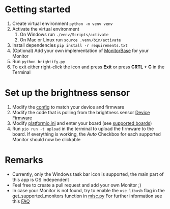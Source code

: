 # Getting started
1. Create virtual environment `python -m venv venv`
2. Activate the virtual environment
   1. On Windows run `./venv/Scripts/activate`
   2. On Mac or Linux run  `source .venv/bin/activate`
3. Install dependencies `pip install -r requirements.txt`
4. (Optional) Add your own implementation of [MonitorBase](monitors/monitor_base.py) for your Monitor
5. Run `python brightify.py`
6. To exit either right-click the icon and press **Exit** or press **CRTL + C** in the Terminal

# Set up the brightness sensor
1. Modify the [config](config.py) to match your device and firmware
2. Modify the code that is polling from the brightness sensor [Device Firmware](firmware/src)
3. Modify [platformio.ini](firmware/platformio.ini) and enter your board (see [supported boards](https://docs.platformio.org/en/latest/boards/index.html))
4. Run `pio run -t upload` in the terminal to upload the firmware to the board.
If everything is working, the *Auto* Checkbox for each supported Monitor should now be clickable 

# Remarks
+ Currently, only the Windows task bar icon is supported, the main part of this app is OS independent
+ Feel free to create a pull request and add your own Monitor ;)
+ In case your Monitor is not found, try to enable the `use_libusb` flag in the get_supported_monitors function in [misc.py](misc.py)
For further information see this [FAQ](https://github.com/pyusb/pyusb/blob/master/docs/faq.rst)


